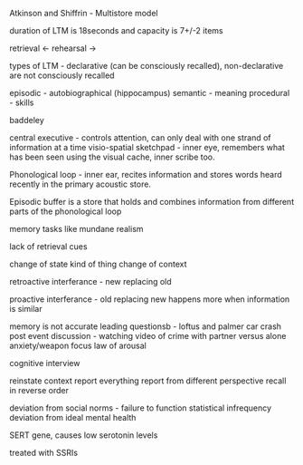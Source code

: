 

Atkinson and Shiffrin - Multistore model

duration of LTM is 18seconds and capacity is 7+/-2 items



retrieval <-
rehearsal ->

types of LTM - declarative (can be consciously recalled), non-declarative are not consciously recalled

episodic - autobiographical (hippocampus)
semantic - meaning
procedural - skills


baddeley

central executive - controls attention, can only deal with one strand of information at a time
visio-spatial sketchpad - inner eye, remembers what has been seen using the visual cache, inner scribe too.

Phonological loop - inner ear, recites information and stores words heard recently in the primary acoustic store.

Episodic buffer is a store that holds and combines information from different parts of the phonological loop


memory tasks like mundane realism


lack of retrieval cues

change of state kind of thing
change of context



retroactive interferance - new replacing old

proactive interferance - old replacing new
happens more when information is similar


memory is not accurate
leading questionsb - loftus and palmer car crash
post event discussion - watching video of crime with partner versus alone
anxiety/weapon focus
law of arousal

cognitive interview

reinstate context
report everything
report from different perspective
recall in reverse order

deviation from social norms - 
failure to function
statistical infrequency
deviation from ideal mental health


SERT gene, causes low serotonin levels

treated with SSRIs